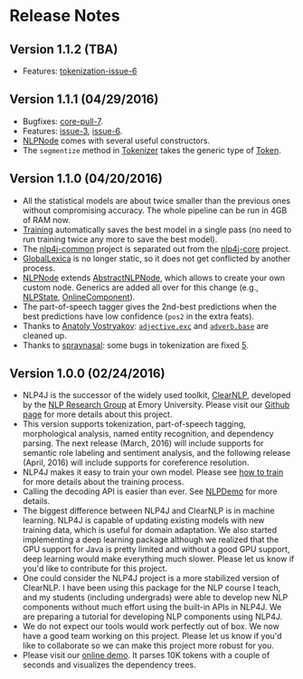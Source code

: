 # Release Notes

## Version 1.1.2 (TBA)

* Features: [tokenization-issue-6](https://github.com/emorynlp/nlp4j-tokenization/issues/6)

## Version 1.1.1 (04/29/2016)

* Bugfixes: [core-pull-7](https://github.com/emorynlp/nlp4j-core/pull/7).
* Features: [issue-3](https://github.com/emorynlp/nlp4j/issues/3/), [issue-6](https://github.com/emorynlp/nlp4j/issues/6).
* [NLPNode](https://github.com/emorynlp/nlp4j-core/blob/master/src/main/java/edu/emory/mathcs/nlp/component/template/node/NLPNode.java) comes with several useful constructors.
* The `segmentize` method in [Tokenizer](https://github.com/emorynlp/nlp4j-tokenization/blob/master/src/main/java/edu/emory/mathcs/nlp/tokenization/Tokenizer.java) takes the generic type of [Token](https://github.com/emorynlp/nlp4j-tokenization/blob/master/src/main/java/edu/emory/mathcs/nlp/tokenization/Token.java).

## Version 1.1.0 (04/20/2016)

* All the statistical models are about twice smaller than the previous ones without compromising accuracy. The whole pipeline can be run in 4GB of RAM now.
* [Training](train.md) automatically saves the best model in a single pass (no need to run training twice any more to save the best model).
* The [nlp4j-common](https://github.com/emorynlp/nlp4j-common) project is separated out from the [nlp4j-core](https://github.com/emorynlp/nlp4j-core) project.
* [GlobalLexica](https://github.com/emorynlp/nlp4j-core/blob/master/src/main/java/edu/emory/mathcs/nlp/component/template/util/GlobalLexica.java) is no longer static, so it does not get conflicted by another process.
* [NLPNode](https://github.com/emorynlp/nlp4j-core/blob/master/src/main/java/edu/emory/mathcs/nlp/component/template/node/NLPNode.java) extends [AbstractNLPNode](https://github.com/emorynlp/nlp4j-core/blob/master/src/main/java/edu/emory/mathcs/nlp/component/template/node/AbstractNLPNode.java), which allows to create your own custom node. Generics are added all over for this change (e.g., [NLPState](https://github.com/emorynlp/nlp4j-core/blob/master/src/main/java/edu/emory/mathcs/nlp/component/template/state/NLPState.java), [OnlineComponent](https://github.com/emorynlp/nlp4j-core/blob/master/src/main/java/edu/emory/mathcs/nlp/component/template/OnlineComponent.java)).
* The part-of-speech tagger gives the 2nd-best predictions when the best predictions have low confidence (`pos2` in the extra feats).
* Thanks to [Anatoly Vostryakov](https://github.com/avostryakov): [`adjective.exc`](https://github.com/emorynlp/nlp4j-morphology/blob/master/src/main/resources/edu/emory/mathcs/nlp/component/morph/english/adjective.exc) and [`adverb.base`](https://github.com/emorynlp/nlp4j-morphology/blob/master/src/main/resources/edu/emory/mathcs/nlp/component/morph/english/adverb.base) are cleaned up.
* Thanks to [spraynasal](https://github.com/spraynasal): some bugs in tokenization are fixed [5](https://github.com/emorynlp/nlp4j-tokenization/pull/5).

## Version 1.0.0 (02/24/2016)

* NLP4J is the successor of the widely used toolkit, [ClearNLP](https://github.com/clir/clearnlp), developed by the [NLP Research Group](http://nlp.mathcs.emory.edu) at Emory University. Please visit our [Github page](https://github.com/emorynlp/nlp4j) for more details about this project.
* This version supports tokenization, part-of-speech tagging, morphological analysis, named entity recognition, and dependency parsing. The next release (March, 2016) will include supports for semantic role labeling and sentiment analysis, and the following release (April, 2016) will include supports for coreference resolution.
* NLP4J makes it easy to train your own model. Please see [how to train](train.md) for more details about the training process.
* Calling the decoding API is easier than ever. See [NLPDemo](../../src/main/java/edu/emory/mathcs/nlp/bin/NLPDemo.java) for more details.
* The biggest difference between NLP4J and ClearNLP is in machine learning. NLP4J is capable of updating existing models with new training data, which is useful for domain adaptation. We also started implementing a deep learning package although we realized that the GPU support for Java is pretty limited and without a good GPU support, deep learning would make everything much slower. Please let us know if you'd like to contribute for this project.
* One could consider the NLP4J project is a more stabilized version of ClearNLP. I have been using this package for the NLP course I teach, and my students (including undergrads) were able to develop new NLP components without much effort using the built-in APIs in NLP4J. We are preparing a tutorial for developing NLP components using NLP4J.
* We do not expect our tools would work perfectly out of box. We now have a good team working on this project. Please let us know if you'd like to collaborate so we can make this project more robust for you.
* Please visit our [online demo](http://nlp.mathcs.emory.edu:8080/nlp4j). It parses 10K tokens with a couple of seconds and visualizes the dependency trees.
